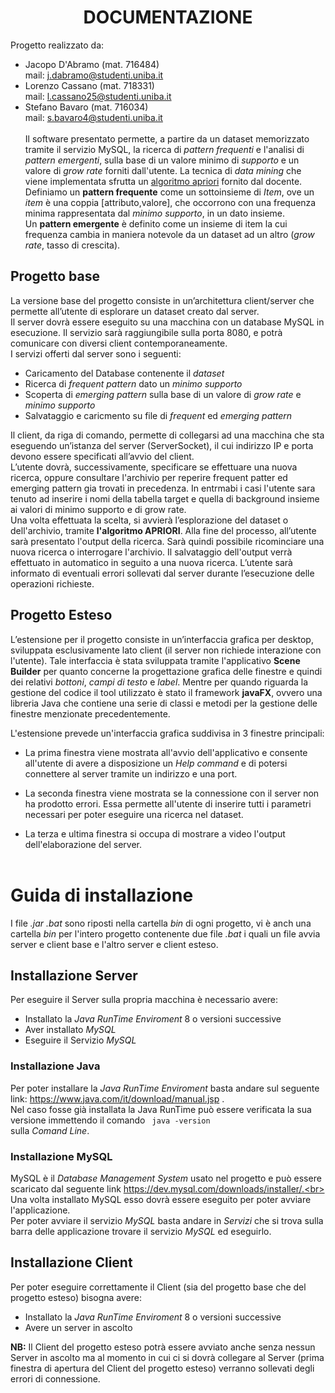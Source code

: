 <center>

# DOCUMENTAZIONE

</center>

Progetto realizzato da:
- Jacopo D'Abramo (mat. 716484) <br>
 mail: j.dabramo@studenti.uniba.it
- Lorenzo Cassano (mat. 718331) <br>
mail: l.cassano25@studenti.uniba.it
- Stefano Bavaro (mat. 716034) <br>
mail: s.bavaro4@studenti.uniba.it
<br><br>
Il software presentato permette, a partire da un dataset memorizzato tramite il servizio
MySQL, la ricerca di _pattern frequenti_ e l'analisi di _pattern emergenti_, sulla base
di un valore minimo di _supporto_ e un valore di _grow rate_ forniti dall'utente. La tecnica
di _data mining_ che viene implementata sfrutta un [algoritmo apriori](https://it.wikipedia.org/wiki/Algoritmo_apriori)
fornito dal docente. <br>
Definiamo un **pattern frequente** come un sottoinsieme di _Item_, ove un _item_ è una coppia [attributo,valore], che occorrono con
una frequenza minima rappresentata dal _minimo supporto_, in un dato insieme. <br>
Un **pattern emergente** è definito come un insieme di item la cui frequenza cambia in maniera notevole da un dataset ad un altro (_grow rate_, tasso di crescita).

## Progetto base
La versione base del progetto consiste in un’architettura client/server che permette all’utente di
esplorare un dataset creato dal server. <br>
Il server dovrà essere eseguito su una macchina con un database MySQL in esecuzione.
Il servizio sarà raggiungibile sulla porta 8080, e potrà comunicare con diversi client
contemporaneamente. <br>
I servizi offerti dal server sono i seguenti:
- Caricamento del Database contenente il _dataset_
- Ricerca di _frequent pattern_ dato un _minimo supporto_
- Scoperta di _emerging pattern_ sulla base di un valore di _grow rate_ e _minimo supporto_
- Salvataggio e caricmento su file di _frequent_ ed _emerging pattern_

Il client, da riga di comando, permette di collegarsi ad una macchina che sta eseguendo un’istanza
del server (ServerSocket), il cui indirizzo IP e porta devono essere specificati all’avvio del client.
<br>
 L’utente dovrà, successivamente, specificare se effettuare una nuova ricerca, oppure consultare l'archivio per reperire frequent patter ed emerging pattern gia trovati in precedenza. In
entrmabi i casi l'utente sara tenuto ad inserire i nomi della tabella target e quella di background insieme ai valori di minimo supporto e di grow rate. <br>
Una volta effettuata la scelta, si avvierà l’esplorazione del dataset o dell'archivio, tramite **l'algoritmo APRIORI**. Alla fine del processo, all’utente sarà presentato l'output della ricerca.
 Sarà quindi possibile ricominciare una nuova ricerca o interrogare l'archivio.
Il salvataggio dell'output verrà effettuato in automatico in seguito a una nuova ricerca. L’utente sarà informato di eventuali errori sollevati dal server
durante l’esecuzione delle operazioni richieste.

## Progetto Esteso
L’estensione per il progetto consiste in un’interfaccia grafica per desktop, sviluppata esclusivamente lato client (il server non richiede interazione con l'utente).
Tale interfaccia è stata sviluppata tramite l'applicativo **Scene Builder** per quanto concerne la progettazione grafica delle finestre e quindi dei relativi _bottoni_, _campi di testo_ e _label_. Mentre per quando riguarda la gestione del codice il tool utilizzato è stato il framework **javaFX**, ovvero una libreria Java che contiene una serie di classi e metodi per la gestione delle finestre menzionate precedentemente. <br>

L'estensione prevede un'interfaccia grafica suddivisa in 3 finestre principali:
- La prima finestra viene mostrata all'avvio dell'applicativo e consente all'utente di avere a disposizione un _Help command_ e di potersi connettere al server tramite un indirizzo e una port.

- La seconda finestra viene mostrata se la connessione con il server non ha prodotto errori. Essa permette all'utente di inserire tutti i parametri necessari per poter eseguire una ricerca nel dataset.

- La terza e ultima finestra si occupa di mostrare a video l'output dell'elaborazione del server.  <br><br>

# Guida di installazione
I file <i>.jar .bat </i> sono riposti nella cartella _bin_ di ogni progetto, vi è anch una cartella _bin_ per l'intero progetto contenente due file _.bat_ i quali un file avvia server e client base e l'altro server e client esteso.

## Installazione Server
Per eseguire il Server sulla propria macchina è necessario avere:
- Installato la _Java RunTime Enviroment_ 8 o versioni successive
- Aver installato _MySQL_
- Eseguire il Servizio _MySQL_

### Installazione Java
Per poter installare la _Java RunTime Enviroment_ basta andare sul seguente link: https://www.java.com/it/download/manual.jsp .<br>
Nel caso fosse già installata la Java RunTime può essere verificata la sua versione immettendo il comando <code> java -version </code> sulla _Comand Line_.

### Installazione MySQL
MySQL è il _Database Management System_ usato nel progetto e può essere scaricato dal seguente link https://dev.mysql.com/downloads/installer/.<br>
Una volta installato MySQL esso dovrà essere eseguito per poter avviare l'applicazione.<br>
Per poter avviare il servizio _MySQL_ basta andare in _Servizi_ che si trova sulla barra delle applicazione trovare il servizio _MySQL_ ed eseguirlo.

## Installazione Client
Per poter eseguire correttamente il Client (sia del progetto base che del progetto esteso) bisogna avere:
- Installato la _Java RunTime Enviroment_ 8 o versioni successive
- Avere un server in ascolto

**NB:** Il Client del progetto esteso potrà essere avviato anche senza nessun Server in ascolto ma al momento in cui ci si dovrà collegare al Server (prima finestra di apertura del Client del progetto esteso) verranno sollevati degli errori di connessione.
